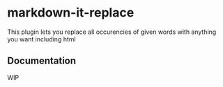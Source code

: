 # markdown-it-replace

This plugin lets you replace all occurencies of given words with anything you want including html

## Documentation

WIP

